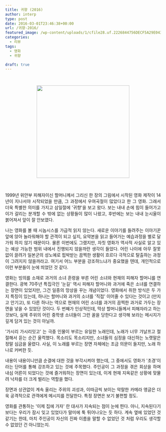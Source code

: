 ```yaml
---
title: 귀향 (2016)
author: interp
type: post
date: 2016-03-01T23:46:38+00:00
url: /귀향-2016/
featured_image: /wp-content/uploads/1/cfile28.uf.2226844756DECF5A29E043.jpg
categories:
  - 리뷰
tags:
  - 영화
  - 귀향

draft: true
---
```

&nbsp;

<p style="text-align: center; clear: none; float: none;">
  <img class="aligncenter" src="http://interp.iwinv.net/wp-content/uploads/1/cfile28.uf.2226844756DECF5A29E043.jpg" width="300px" />
</p>

&nbsp;

<p style="text-align: justify;">
  1999년 위안부 피해자이신 할머니께서 그리신 한 장의 그림에서 시작된 영화 제작이 14년이 지나서야 시작되었을 만큼, 그 과정에서 우여곡절이 많았다고 한 그 영화. 그래서 더욱 특별한 의미를 가지고 삼일절에 '귀향'을 보고 왔다. 보는 내내 손에 힘이 들어가고 이가 갈리는 분개할 수 밖에 없는 상황들이 많이 나왔고, 후반에는 보는 내내 눈시울이 붉어져서 앞이 잘 안보였다.
</p>

<p style="text-align: justify;">
  나는 영화를 볼 때 시놉시스를 가급적 읽지 않는다. 새로운 이야기를 들려주는 이야기꾼 앞에 앉아 놀라워해야 할 관객이 되고 싶지, 요약본을 읽고 들어가는 예습과정을 별로 달가워 하지 않기 때문이다. 물론 이번에도 그랬지만, 자칫 영화가 역사적 사실로 알고 있는 예상 가능한 범위 내에서 진행되지 않을까란 생각이 들었다. 어린 나이에 아무 잘못 없이 끌려가 일본군의 성노예로 핍박받는 끔찍한 생활이 흐르다 극적으로 탈출하는 과정이 그려지지 않을까라고. 여기서 어느 부분을 강조하느냐가 중요했을 텐데, 개인적으로 이런 부분들이 눈에 띄었던 것 같다.
</p>

<p style="text-align: justify;">
  영화는 빙의를 소재로 과거의 소녀 혼령을 부른 어린 소녀와 현재의 피해자 할머니를 연결한다. 광복 70주년 특집극인 '눈길' 역시 피해자 할머니와 과거에 죽은 소녀를 연결하는 장면이 있었지만, 그건 일종의 망상을 꾸는 개념이었다. 영화에서 취한 방식은 두 가지 특징이 있는데, 하나는 할머니와 과거의 소녀를 '직접' 이어줄 수 있다는 것이고 (만지고 안기고), 또 다른 하나는 역으로 현재의 어린 소녀를 과거의 끔찍한 과거로 가두는 장면을 넣을 수 있었단 것이다. 두 번째가 인상적인데, 막상 할머니들께서 피해자라고 하는 것보다, 실제 주위의 어린 중학생 소녀들이 그런 꼴을 당한다고 생각해 보라는 메시지가 깊게 담겨 있는 것이 아닐까.
</p>

<p style="text-align: justify;">
  '가시리 가시리잇고' 는 극중 인물이 부르는 유일한 노래인데, 노래가 너무 갸날프고 절절해서 듣는 순간 울컥했다. 목소리도 목소리지만, 소녀들의 심정을 대신하는 노랫말은 정말 심금을 울렸다. 사실, 이 노래를 부르는 장면 자체에는 조금 의문이 들지만, 노래 하나로 커버한 듯.
</p>

<p style="text-align: justify;">
  내용이 내용이니만큼 순결에 대한 것을 부각시켜야 했는데, 그 중에서도 영화가 '초경'이라는 단어를 통해 강조하고 있는 것에 주목했다. 주인공이 그 과정을 겪은 회상을 하며 내심 어른이 되었다는 것에 즐거워하는 장면이 있는데, 이게 현재 지옥같은 상황에 맞물려 낙차를 더 크게 벌리는 역할을 했다.
</p>

<p style="text-align: justify;">
  장면과 상관없이 계속 울리는 주위의 괴성과, 이따금씩 보이는 악랄한 카메라 앵글은 더욱 공격적으로 관객에게 메시지를 전달한다. 특정 장면은 보기 불편할 정도.
</p>

<p style="text-align: justify;">
  영화를 관통하는 '이제 집에 가자' 란 대사가 지속되는 점이 눈에 띈다. 아니, 지속된다기 보다는 우리가 잠시 잊고 있었다가 말미에 툭 튀어나오는 듯 하다. 계속 옆에 있었던 것 같기는 한데, 마치 주인공이 자신의 진짜 이름을 말할 수 없었던 것 처럼 우리도 생각할 수 없었던 건 아니었는지.
</p>
